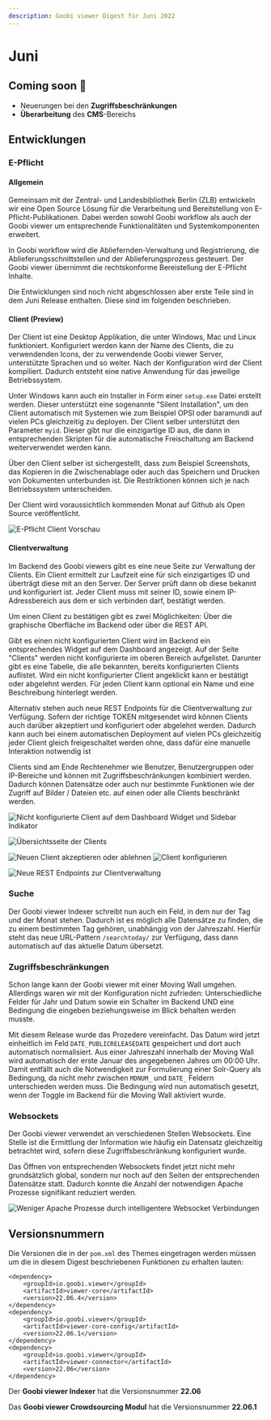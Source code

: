 ```yaml
---
description: Goobi viewer Digest für Juni 2022
---
```


# Juni

## Coming soon :rocket:

* Neuerungen bei den **Zugriffsbeschränkungen**
* **Überarbeitung** des **CMS**-Bereichs

## Entwicklungen

### E-Pflicht

#### Allgemein

Gemeinsam mit der Zentral- und Landesbibliothek Berlin (ZLB) entwickeln wir eine Open Source Lösung für die Verarbeitung und Bereitstellung von E-Pflicht-Publikationen. Dabei werden sowohl Goobi workflow als auch der Goobi viewer um entsprechende Funktionalitäten und Systemkomponenten erweitert.

In Goobi workflow wird die Abliefernden-Verwaltung und Registrierung, die Ablieferungsschnittstellen und der Ablieferungsprozess gesteuert. Der Goobi viewer übernimmt die rechtskonforme Bereistellung der E-Pflicht Inhalte.

Die Entwicklungen sind noch nicht abgeschlossen aber erste Teile sind in dem Juni Release enthalten. Diese sind im folgenden beschrieben.

#### Client (Preview)

Der Client ist eine Desktop Applikation, die unter Windows, Mac und Linux funktioniert. Konfiguriert werden kann der Name des Clients, die zu verwendenden Icons, der zu verwendende Goobi viewer Server, unterstützte Sprachen und so weiter. Nach der Konfiguration wird der Client kompiliert. Dadurch entsteht eine native Anwendung für das jeweilige Betriebssystem.

Unter Windows kann auch ein Installer in Form einer `setup.exe` Datei erstellt werden. Dieser unterstützt eine sogenannte "Silent Installation", um den Client automatisch mit Systemen wie zum Beispiel OPSI oder baramundi auf vielen PCs gleichzeitig zu deployen. Der Client selber unterstützt den Parameter `myid`.  Dieser gibt nur die einzigartige ID aus, die dann in entsprechenden Skripten für die automatische Freischaltung am Backend weiterverwendet werden kann.

Über den Client selber ist sichergestellt, dass zum Beispiel Screenshots, das Kopieren in die Zwischenablage oder auch das Speichern und Drucken von Dokumenten unterbunden ist. Die Restriktionen können sich je nach Betriebssystem unterscheiden.

Der Client wird voraussichtlich kommenden Monat auf Github als Open Source veröffentlicht.

![E-Pflicht Client Vorschau](../.gitbook/assets/22.06\_client-preview.png)

#### Clientverwaltung

Im Backend des Goobi viewers gibt es eine neue Seite zur Verwaltung der Clients. Ein Client ermittelt zur Laufzeit eine für sich einzigartiges ID und überträgt diese mit an den Server. Der Server prüft dann ob diese bekannt und konfiguriert ist. Jeder Client muss mit seiner ID, sowie einem IP-Adressbereich aus dem er sich verbinden darf, bestätigt werden.

Um einen Client zu bestätigen gibt es zwei Möglichkeiten: Über die graphische Oberfläche im Backend oder über die REST API.

Gibt es einen nicht konfigurierten Client wird im Backend ein entsprechendes Widget auf dem Dashboard angezeigt. Auf der Seite "Clients" werden nicht konfigurierte im oberen Bereich aufgelistet. Darunter gibt es eine Tabelle, die alle bekannten, bereits konfigurierten Clients auflistet. Wird ein nicht konfigurierter Client angeklickt kann er bestätigt oder abgelehnt werden. Für jeden Client kann optional ein Name und eine Beschreibung hinterlegt werden.

Alternativ stehen auch neue REST Endpoints für die Clientverwaltung zur Verfügung. Sofern der richtige TOKEN mitgesendet wird können Clients auch darüber akzeptiert und konfiguriert oder abgelehnt werden. Dadurch kann auch bei einem automatischen Deployment auf vielen PCs gleichzeitig jeder Client gleich freigeschaltet werden ohne, dass dafür eine manuelle Interaktion notwendig ist

Clients sind am Ende Rechtenehmer wie Benutzer, Benutzergruppen oder IP-Bereiche und können mit Zugriffsbeschränkungen kombiniert werden. Dadurch können Datensätze oder auch nur bestimmte Funktionen wie der Zugriff auf Bilder / Dateien etc. auf einen oder alle Clients beschränkt werden.

![Nicht konfigurierte Client auf dem Dashboard Widget und Sidebar Indikator](../.gitbook/assets/22.06\_DE\_client-dashboard-sidebar.png)

![Übersichtsseite der Clients](../.gitbook/assets/22.06\_DE\_clients-overview.png)

![Neuen Client akzeptieren oder ablehnen](../.gitbook/assets/22.06\_DE\_client-accept-reject.png) ![Client konfigurieren](../.gitbook/assets/22.06\_DE\_client-configure.png)

![Neue REST Endpoints zur Clientverwaltung](../.gitbook/assets/22.06\_EN\_client-rest-api.png)

### Suche

Der Goobi viewer Indexer schreibt nun auch ein Feld, in dem nur der Tag und der Monat stehen. Dadurch ist es möglich alle Datensätze zu finden, die zu einem bestimmten Tag gehören, unabhängig von der Jahreszahl. Hierfür steht das neue URL-Pattern `/searchtoday/` zur Verfügung, dass dann automatisch auf das aktuelle Datum übersetzt.

### Zugriffsbeschränkungen

Schon lange kann der Goobi viewer mit einer Moving Wall umgehen. Allerdings waren wir mit der Konfiguration nicht zufrieden: Unterschiedliche Felder für Jahr und Datum sowie ein Schalter im Backend UND eine Bedingung die eingeben beziehungsweise im Blick behalten werden musste.

Mit diesem Release wurde das Prozedere vereinfacht. Das Datum wird jetzt einheitlich im Feld `DATE_PUBLICRELEASEDATE` gespeichert und dort auch automatisch normalisiert. Aus einer Jahreszahl innerhalb der Moving Wall wird automatisch der erste Januar des angegebenen Jahres um 00:00 Uhr. Damit entfällt auch die Notwendigkeit zur Formulierung einer Solr-Query als Bedingung, da nicht mehr zwischen `MDNUM_` und `DATE_` Feldern unterschieden werden muss. Die Bedingung wird nun automatisch gesetzt, wenn der Toggle im Backend für die Moving Wall aktiviert wurde.

### Websockets

Der Goobi viewer verwendet an verschiedenen Stellen Websockets. Eine Stelle ist die Ermittlung der Information wie häufig ein Datensatz gleichzeitig betrachtet wird, sofern diese Zugriffsbeschränkung konfiguriert wurde.

Das Öffnen von entsprechenden Websockets findet jetzt nicht mehr grundsätzlich global, sondern nur noch auf den Seiten der entsprechenden Datensätze statt. Dadurch konnte die Anzahl der notwendigen Apache Prozesse signifikant reduziert werden.

![Weniger Apache Prozesse durch intelligentere Websocket Verbindungen](../.gitbook/assets/22.06\_apache-processes.png)

## Versionsnummern

Die Versionen die in der `pom.xml` des Themes eingetragen werden müssen um die in diesem Digest beschriebenen Funktionen zu erhalten lauten:

```markup
<dependency>
    <groupId>io.goobi.viewer</groupId>
    <artifactId>viewer-core</artifactId>
    <version>22.06.4</version>
</dependency>
<dependency>
    <groupId>io.goobi.viewer</groupId>
    <artifactId>viewer-core-config</artifactId>
    <version>22.06.1</version>
</dependency>
<dependency>
    <groupId>io.goobi.viewer</groupId>
    <artifactId>viewer-connector</artifactId>
    <version>22.06</version>
</dependency>
```

Der **Goobi viewer Indexer** hat die Versionsnummer **22.06**

Das **Goobi viewer Crowdsourcing Modul** hat die Versionsnummer **22.06.1**

